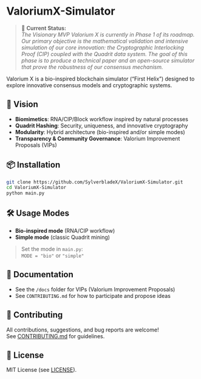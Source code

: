 # ValoriumX-Simulator

> 🚀 **Current Status:**  
> _The Visionary MVP Valorium X is currently in Phase 1 of its roadmap. Our primary objective is the mathematical validation and intensive simulation of our core innovation: the Cryptographic Interlocking Proof (CIP) coupled with the Quadrit data system. The goal of this phase is to produce a technical paper and an open-source simulator that prove the robustness of our consensus mechanism._

Valorium X is a bio-inspired blockchain simulator (“First Helix”) designed to explore innovative consensus models and cryptographic systems.

## 🚀 Vision

- **Biomimetics**: RNA/CIP/Block workflow inspired by natural processes
- **Quadrit Hashing**: Security, uniqueness, and innovative cryptography
- **Modularity**: Hybrid architecture (bio-inspired and/or simple modes)
- **Transparency & Community Governance**: Valorium Improvement Proposals (VIPs)

## 📦 Installation

```bash
git clone https://github.com/SylverbladeX/ValoriumX-Simulator.git
cd ValoriumX-Simulator
python main.py
```

## 🛠️ Usage Modes

- **Bio-inspired mode** (RNA/CIP workflow)
- **Simple mode** (classic Quadrit mining)

> Set the mode in `main.py`:  
> `MODE = "bio"` or `"simple"`

## 🧬 Documentation

- See the `/docs` folder for VIPs (Valorium Improvement Proposals)
- See `CONTRIBUTING.md` for how to participate and propose ideas

## 🤝 Contributing

All contributions, suggestions, and bug reports are welcome!  
See [CONTRIBUTING.md](CONTRIBUTING.md) for guidelines.

## 📜 License

MIT License (see [LICENSE](LICENSE)).